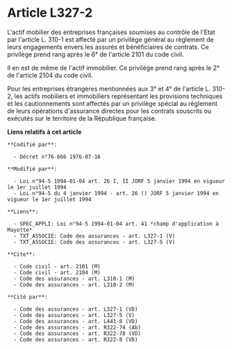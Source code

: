 # Article L327-2

L'actif mobilier des entreprises françaises soumises au contrôle de l'Etat par l'article L. 310-1 est affecté par un
privilège général au règlement de leurs engagements envers les assurés et bénéficiaires de contrats. Ce privilège prend rang
après le 6° de l'article 2101 du code civil.

Il en est de même de l'actif immobilier. Ce privilège prend rang après le 2° de l'article 2104 du code civil.

Pour les entreprises étrangères mentionnées aux 3° et 4° de l'article L. 310-2, les actifs mobiliers et immobiliers
représentant les provisions techniques et les cautionnements sont affectés par un privilège spécial au règlement de leurs
opérations d'assurance directes pour les contrats souscrits ou exécutés sur le territoire de la République française.

**Liens relatifs à cet article**

	**Codifié par**:

	  - Décret n°76-666 1976-07-16

	**Modifié par**:

	  - Loi n°94-5 1994-01-04 art. 26 I, II JORF 5 janvier 1994 en vigueur le 1er juillet 1994
	  - Loi n°94-5 du 4 janvier 1994 - art. 26 () JORF 5 janvier 1994 en vigueur le 1er juillet 1994

	**Liens**:

	  - SPEC_APPLI: Loi n°94-5 1994-01-04 art. 41 *champ d'application à Mayotte*
	  - TXT_ASSOCIE: Code des assurances - art. L327-1 (V)
	  - TXT_ASSOCIE: Code des assurances - art. L327-5 (V)

	**Cite**:

	  - Code civil - art. 2101 (M)
	  - Code civil - art. 2104 (M)
	  - Code des assurances - art. L310-1 (M)
	  - Code des assurances - art. L310-2 (M)

	**Cité par**:

	  - Code des assurances - art. L327-1 (VD)
	  - Code des assurances - art. L327-5 (V)
	  - Code des assurances - art. L441-8 (VD)
	  - Code des assurances - art. R322-74 (Ab)
	  - Code des assurances - art. R322-78 (VD)
	  - Code des assurances - art. R322-8 (VD)
